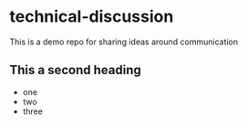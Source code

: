 # technical-discussion
This is a demo repo for sharing ideas around communication

## This a second heading
* one
* two
* three
